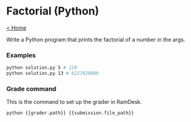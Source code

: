 # Factorial (Python)

[< Home](../../README.md)

Write a Python program that prints the factorial of a number in the args.


### Examples

```bash
python solution.py 5 # 120
python solution.py 13 # 6227020800
```


### Grade command

This is the command to set up the grader in RamDesk.

```bash
python {{grader.path}} {{submission.file_path}}
```
